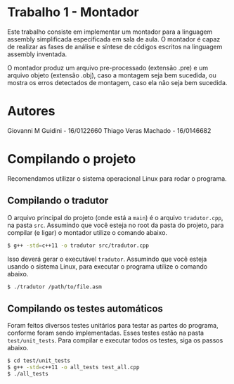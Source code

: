 # Trabalho 1 - Montador

Este trabalho consiste em implementar um montador para a linguagem assembly simplificada especificada em sala de aula. O montador é capaz de realizar as fases de análise e síntese de códigos escritos na linguagem assembly inventada.

O montador produz um arquivo pre-processado (extensão .pre) e um arquivo objeto (extensão .obj), caso a montagem seja bem sucedida, ou mostra os erros detectados de montagem, caso ela não seja bem sucedida.

# Autores

Giovanni M Guidini - 16/0122660
Thiago Veras Machado - 16/0146682

# Compilando o projeto

Recomendamos utilizar o sistema operacional Linux para rodar o programa.

## Compilando o tradutor
O arquivo principal do projeto (onde está a `main`) é o arquivo `tradutor.cpp`, na pasta `src`. Assumindo que você esteja no root da pasta do projeto, para compilar (e ligar) o montador utilize o comando abaixo.

``` bash
$ g++ -std=c++11 -o tradutor src/tradutor.cpp
```

Isso deverá gerar o executável `tradutor`. Assumindo que você esteja usando o sistema Linux, para executar o programa utilize o comando abaixo.

``` bash
$ ./tradutor /path/to/file.asm
```

## Compilando os testes automáticos
Foram feitos diversos testes unitários para testar as partes do programa, conforme foram sendo implementadas. Esses testes estão na pasta `test/unit_tests`. Para compilar e executar todos os testes, siga os passos abaixo.

``` bash
$ cd test/unit_tests
$ g++ -std=c++11 -o all_tests test_all.cpp
$ ./all_tests
```